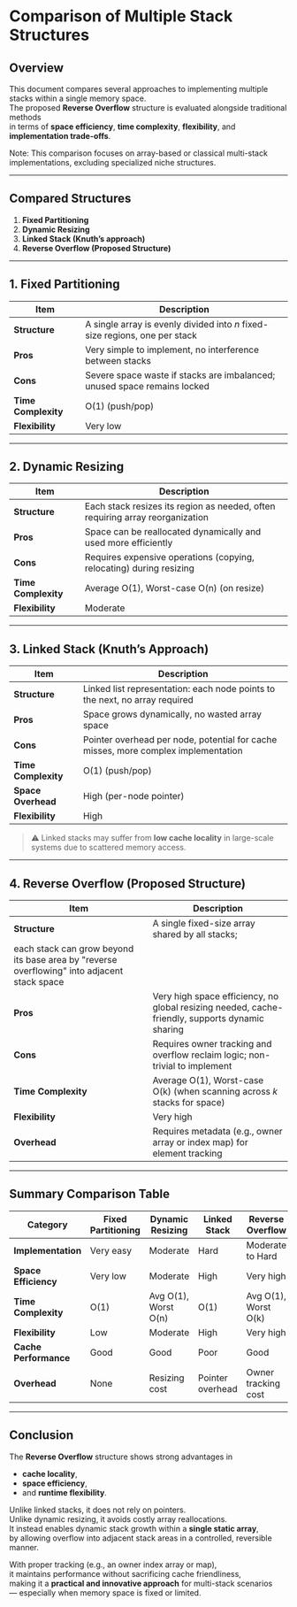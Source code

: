 # Comparison of Multiple Stack Structures

## Overview

This document compares several approaches to implementing multiple stacks within a single memory space.  
The proposed **Reverse Overflow** structure is evaluated alongside traditional methods  
in terms of **space efficiency**, **time complexity**, **flexibility**, and **implementation trade-offs**.

Note: This comparison focuses on array-based or classical multi-stack implementations, excluding specialized niche structures.

---

## Compared Structures

1. **Fixed Partitioning**
2. **Dynamic Resizing**
3. **Linked Stack (Knuth’s approach)**
4. **Reverse Overflow (Proposed Structure)**

---

## 1. Fixed Partitioning

| Item | Description |
|------|-------------|
| **Structure** | A single array is evenly divided into *n* fixed-size regions, one per stack |
| **Pros** | Very simple to implement, no interference between stacks |
| **Cons** | Severe space waste if stacks are imbalanced; unused space remains locked |
| **Time Complexity** | O(1) (push/pop) |
| **Flexibility** | Very low |

---

## 2. Dynamic Resizing

| Item | Description |
|------|-------------|
| **Structure** | Each stack resizes its region as needed, often requiring array reorganization |
| **Pros** | Space can be reallocated dynamically and used more efficiently |
| **Cons** | Requires expensive operations (copying, relocating) during resizing |
| **Time Complexity** | Average O(1), Worst-case O(n) (on resize) |
| **Flexibility** | Moderate |

---

## 3. Linked Stack (Knuth’s Approach)

| Item | Description |
|------|-------------|
| **Structure** | Linked list representation: each node points to the next, no array required |
| **Pros** | Space grows dynamically, no wasted array space |
| **Cons** | Pointer overhead per node, potential for cache misses, more complex implementation |
| **Time Complexity** | O(1) (push/pop) |
| **Space Overhead** | High (per-node pointer) |
| **Flexibility** | High |

> ⚠ Linked stacks may suffer from **low cache locality** in large-scale systems due to scattered memory access.

---

## 4. Reverse Overflow (Proposed Structure)

| Item | Description |
|------|-------------|
| **Structure** | A single fixed-size array shared by all stacks;  
each stack can grow beyond its base area by "reverse overflowing" into adjacent stack space |
| **Pros** | Very high space efficiency, no global resizing needed, cache-friendly, supports dynamic sharing |
| **Cons** | Requires owner tracking and overflow reclaim logic; non-trivial to implement |
| **Time Complexity** | Average O(1), Worst-case O(k) (when scanning across *k* stacks for space) |
| **Flexibility** | Very high |
| **Overhead** | Requires metadata (e.g., owner array or index map) for element tracking |

---

## Summary Comparison Table

| Category             | Fixed Partitioning | Dynamic Resizing       | Linked Stack         | Reverse Overflow       |
|----------------------|--------------------|-------------------------|-----------------------|-------------------------|
| **Implementation**   | Very easy          | Moderate                | Hard                  | Moderate to Hard        |
| **Space Efficiency** | Very low           | Moderate                | High                  | Very high               |
| **Time Complexity**  | O(1)               | Avg O(1), Worst O(n)    | O(1)                  | Avg O(1), Worst O(k)    |
| **Flexibility**      | Low                | Moderate                | High                  | Very high               |
| **Cache Performance**| Good               | Good                    | Poor                  | Good                    |
| **Overhead**         | None               | Resizing cost           | Pointer overhead      | Owner tracking cost     |

---

## Conclusion

The **Reverse Overflow** structure shows strong advantages in  
- **cache locality**,  
- **space efficiency**,  
- and **runtime flexibility**.

Unlike linked stacks, it does not rely on pointers.  
Unlike dynamic resizing, it avoids costly array reallocations.  
It instead enables dynamic stack growth within a **single static array**,  
by allowing overflow into adjacent stack areas in a controlled, reversible manner.

With proper tracking (e.g., an owner index array or map),  
it maintains performance without sacrificing cache friendliness,  
making it a **practical and innovative approach** for multi-stack scenarios  
— especially when memory space is fixed or limited.

